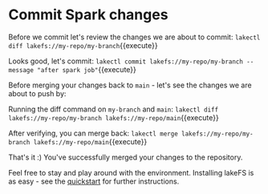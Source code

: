 
# Commit Spark changes

Before we commit let's review the changes we are about to commit:
`lakectl diff lakefs://my-repo/my-branch`{{execute}}

Looks good, let's commit:
`lakectl commit lakefs://my-repo/my-branch --message "after spark job"`{{execute}}


Before merging your changes back to `main` - let's see the changes we are about to push by:

Running the diff command on `my-branch` and `main`:
`lakectl diff lakefs://my-repo/my-branch lakefs://my-repo/main`{{execute}}

After verifying, you can merge back:
`lakectl merge lakefs://my-repo/my-branch lakefs://my-repo/main`{{execute}}


That's it :) 
You've successfully merged your changes to the repository.


Feel free to stay and play around with the environment.
Installing lakeFS is as easy - see the [quickstart](https://docs.lakefs.io/quickstart/installing.html) for further instructions.
